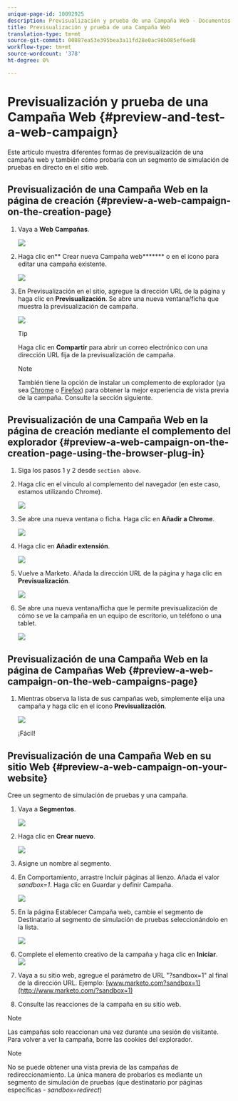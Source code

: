 ```yaml
---
unique-page-id: 10092925
description: Previsualización y prueba de una Campaña Web - Documentos de marketing - Documentación del producto
title: Previsualización y prueba de una Campaña Web
translation-type: tm+mt
source-git-commit: 00887ea53e395bea3a11fd28e0ac98b085ef6ed8
workflow-type: tm+mt
source-wordcount: '378'
ht-degree: 0%

---
```



# Previsualización y prueba de una Campaña Web {#preview-and-test-a-web-campaign}

Este artículo muestra diferentes formas de previsualización de una campaña web y también cómo probarla con un segmento de simulación de pruebas en directo en el sitio web.

## Previsualización de una Campaña Web en la página de creación {#preview-a-web-campaign-on-the-creation-page}

1. Vaya a **Web** **Campañas**.

   ![](assets/image2016-8-18-15-3a59-3a35.png)

1. Haga clic en** Crear nueva Campaña web******* o en el icono para editar una campaña existente.

   ![](assets/create-new-or-edit-web-campaign.png)

1. En Previsualización en el sitio, agregue la dirección URL de la página y haga clic en **Previsualización**. Se abre una nueva ventana/ficha que muestra la previsualización de campaña.

   ![](assets/three-1.png)

   >[!TIP]
   >
   >Haga clic en **Compartir** para abrir un correo electrónico con una dirección URL fija de la previsualización de campaña.

   >[!NOTE]
   >
   >También tiene la opción de instalar un complemento de explorador (ya sea [Chrome](https://chrome.google.com/webstore/detail/marketo-web-personalizati/ldiddonjplchallbngbccbfdfeldohkj) o [Firefox](http://docs.marketo.com/display/docs/assets/mwp-0.0.0.8.xpi)) para obtener la mejor experiencia de vista previa de la campaña. Consulte la sección siguiente.

## Previsualización de una Campaña Web en la página de creación mediante el complemento del explorador {#preview-a-web-campaign-on-the-creation-page-using-the-browser-plug-in}

1. Siga los pasos 1 y 2 desde `section above`.
1. Haga clic en el vínculo al complemento del navegador (en este caso, estamos utilizando Chrome).

   ![](assets/4-1.png)

1. Se abre una nueva ventana o ficha. Haga clic en **Añadir a Chrome**.

   ![](assets/five.png)

1. Haga clic en **Añadir extensión**.

   ![](assets/six.png)

1. Vuelve a Marketo. Añada la dirección URL de la página y haga clic en **Previsualización**.

   ![](assets/seven.png)

1. Se abre una nueva ventana/ficha que le permite previsualización de cómo se ve la campaña en un equipo de escritorio, un teléfono o una tablet.

   ![](assets/campaign-preview.png)

## Previsualización de una Campaña Web en la página de Campañas Web {#preview-a-web-campaign-on-the-web-campaigns-page}

1. Mientras observa la lista de sus campañas web, simplemente elija una campaña y haga clic en el icono **Previsualización**.

   ![](assets/web-campaigns-1-preview-hand.png)

   ¡Fácil!

## Previsualización de una Campaña Web en su sitio Web {#preview-a-web-campaign-on-your-website}

Cree un segmento de simulación de pruebas y una campaña.

1. Vaya a **Segmentos**.

   ![](assets/new-dropdown-segments-hand.jpg)

1. Haga clic en **Crear nuevo**.

   ![](assets/image2015-9-10-10-3a42-3a39.png)

1. Asigne un nombre al segmento.
1. En Comportamiento, arrastre Incluir páginas al lienzo. Añada el valor *sandbox=1*. Haga clic en Guardar y definir Campaña.

   ![](assets/segment.png)

1. En la página Establecer Campaña web, cambie el segmento de Destinatario al segmento de simulación de pruebas seleccionándolo en la lista.

   ![](assets/set-web-campaign-target-segment.jpg)

1. Complete el elemento creativo de la campaña y haga clic en **Iniciar**.\
   ![](assets/click-launch.jpg)

1. Vaya a su sitio web, agregue el parámetro de URL &quot;?sandbox=1&quot; al final de la dirección URL. Ejemplo: [www.marketo.com?sandbox=1](http://www.marketo.com/?sandbox=1)
1. Consulte las reacciones de la campaña en su sitio web.

>[!NOTE]
>
>Las campañas solo reaccionan una vez durante una sesión de visitante. Para volver a ver la campaña, borre las cookies del explorador.

>[!NOTE]
>
>No se puede obtener una vista previa de las campañas de redireccionamiento. La única manera de probarlos es mediante un segmento de simulación de pruebas (que destinatario por páginas específicas - *sandbox=redirect*)

